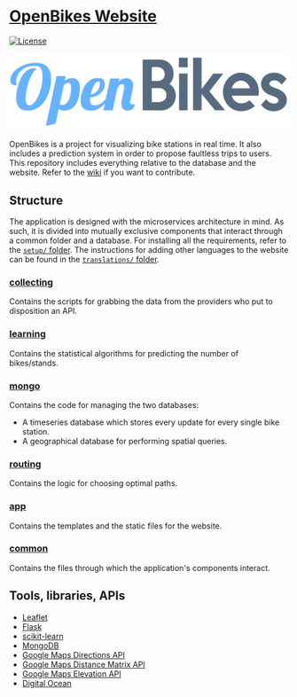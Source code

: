 # [OpenBikes Website](http://openbikes.co/)

[![License](https://poser.pugx.org/automattic/jetpack/license.svg)](http://www.gnu.org/licenses/gpl-2.0.html)

![Logo](app/static/img/OpenBikes.png)

OpenBikes is a project for visualizing bike stations in real time. It also includes a prediction system in order to propose faultless trips to users. This repository includes everything relative to the database and the website. Refer to the [wiki](https://github.com/OpenBikes/Website/wiki) if you want to contribute. 

## Structure

The application is designed with the microservices architecture in mind. As such, it is divided into mutually exclusive components that interact through a common folder and a database. For installing all the requirements, refer to the [``setup/`` folder](setup/README.md). The instructions for adding other languages to the website can be found in the [``translations/`` folder](translations/README.md).

### [collecting](collecting/README.md)

Contains the scripts for grabbing the data from the providers who put to disposition an API.

### [learning](learning/README.md)

Contains the statistical algorithms for predicting the number of bikes/stands.

### [mongo](mongo/README.md)

Contains the code for managing the two databases:

- A timeseries database which stores every update for every single bike station.
- A geographical database for performing spatial queries.

### [routing](routing/README.md)

Contains the logic for choosing optimal paths.

### [app](app/README.md)

Contains the templates and the static files for the website.

### [common](app/README.md)

Contains the files through which the application's components interact.


## Tools, libraries, APIs

- [Leaflet](http://leafletjs.com/)
- [Flask](http://flask.pocoo.org/)
- [scikit-learn](http://scikit-learn.org/stable/)
- [MongoDB](https://www.mongodb.org/)
- [Google Maps Directions API](https://developers.google.com/maps/documentation/directions/)
- [Google Maps Distance Matrix API](https://developers.google.com/maps/documentation/distance-matrix/)
- [Google Maps Elevation API](https://developers.google.com/maps/documentation/elevation/intro)
- [Digital Ocean](https://www.digitalocean.com/)
